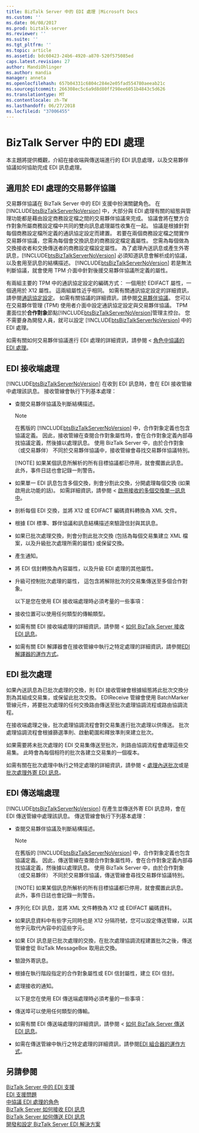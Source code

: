 ```yaml
---
title: BizTalk Server 中的 EDI 處理 |Microsoft Docs
ms.custom: ''
ms.date: 06/08/2017
ms.prod: biztalk-server
ms.reviewer: ''
ms.suite: ''
ms.tgt_pltfrm: ''
ms.topic: article
ms.assetid: bdc60423-24b6-4920-a870-520f575085ed
caps.latest.revision: 27
author: MandiOhlinger
ms.author: mandia
manager: anneta
ms.openlocfilehash: 657b04331c6804c284e2e05fad554780aeeab21c
ms.sourcegitcommit: 266308ec5c6a9d8d80ff298ee6051b4843c5d626
ms.translationtype: MT
ms.contentlocale: zh-TW
ms.lasthandoff: 06/27/2018
ms.locfileid: "37006455"
---
```

# <a name="edi-processing-in-biztalk-server"></a>BizTalk Server 中的 EDI 處理
本主題將提供概觀，介紹在接收端與傳送端進行的 EDI 訊息處理，以及交易夥伴協議如何協助完成 EDI 訊息處理。  
  
## <a name="trading-partner-agreements-for-edi-processing"></a>適用於 EDI 處理的交易夥伴協議  
 交易夥伴協議在 BizTalk Server 中的 EDI 支援中扮演關鍵角色。 在 [!INCLUDE[btsBizTalkServerNoVersion](../includes/btsbiztalkservernoversion-md.md)] 中，大部分與 EDI 處理有關的組態與管理功能都是藉由設定商務設定檔之間的交易夥伴協議來完成。 協議會將在雙方合作對象所屬商務設定檔中共同的雙向訊息處理屬性收集在一起。 協議是根據針對每個商務設定檔所定義的通訊協定設定而建置。 若要在兩個商務設定檔之間實作交易夥伴協議，您需為每個會交換訊息的商務設定檔定義屬性。 您需為每個做為交換接收者和交換傳送者的商務設定檔設定屬性。 為了處理內送訊息或產生外寄訊息，[!INCLUDE[btsBizTalkServerNoVersion](../includes/btsbiztalkservernoversion-md.md)] 必須知道訊息會解析成的協議，以及套用至訊息的結構描述。 [!INCLUDE[btsBizTalkServerNoVersion](../includes/btsbiztalkservernoversion-md.md)] 若是無法判斷協議，就會使用 TPM 介面中針對後援交易夥伴協議所定義的屬性。  
  
 有兩組主要的 TPM 中的通訊協定設定的編碼方式： 一個用於 EDIFACT 屬性，一個適用於 X12 屬性。 這兩組屬性近乎相同。 如需有關通訊協定設定的詳細資訊，請參閱[通訊協定設定](../core/protocol-settings.md)。 如需有關協議的詳細資訊，請參閱[交易夥伴協議](../core/trading-partner-agreement.md)。 您可以在交易夥伴管理 (TPM) 使用者介面中設定通訊協定設定與交易夥伴協議。 TPM 畫面位於**合作對象**節點[!INCLUDE[btsBizTalkServerNoVersion](../includes/btsbiztalkservernoversion-md.md)]管理主控台。 您不需要身為開發人員，就可以設定 [!INCLUDE[btsBizTalkServerNoVersion](../includes/btsbiztalkservernoversion-md.md)] 中的 EDI 處理。  
  
 如需有關如何交易夥伴協議進行 EDI 處理的詳細資訊，請參閱 <<c0> [ 角色中協議的 EDI 處理](../core/the-role-of-agreements-in-edi-processing.md)。  
  
## <a name="edi-receive-side-processing"></a>EDI 接收端處理  
 [!INCLUDE[btsBizTalkServerNoVersion](../includes/btsbiztalkservernoversion-md.md)] 在收到 EDI 訊息時，會在 EDI 接收管線中處理該訊息。 接收管線會執行下列基本處理：  
  
- 查閱交易夥伴協議及判斷結構描述。  
  
  > [!NOTE]
  >  在舊版的 [!INCLUDE[btsBizTalkServerNoVersion](../includes/btsbiztalkservernoversion-md.md)] 中，合作對象定義也包含協議定義。 因此，接收管線在查閱合作對象屬性時，會在合作對象定義內部尋找協議定義，然後據以處理訊息。 使用 BizTalk Server 中，由於合作對象 （或交易夥伴） 不同於交易夥伴協議中，接收管線會尋找交易夥伴協議特別。  
  > 
  > [!NOTE]
  >  如果某個訊息所解析的所有目標協議都已停用，就會擱置此訊息。 此外，事件日誌也會記錄一則警告。  
  
- 如果單一 EDI 訊息包含多個交換，則會分割此交換，分開處理每個交換 (如果啟用此功能的話)。 如需詳細資訊，請參閱 <<c0> [ 啟用接收的多個交換單一訊息中](../core/enabling-the-receiving-of-multiple-interchanges-in-a-single-message.md)。  
  
- 剖析每個 EDI 交換，並將 X12 或 EDIFACT 編碼資料轉換為 XML 文件。  
  
- 根據 EDI 標準、夥伴協議和訊息結構描述來驗證信封與其訊息。  
  
- 如果已批次處理交換，則會分割此批次交換 (包括為每個交易集建立 XML 檔案，以及升級批次處理所需的屬性) 或保留交換。  
  
- 產生通知。  
  
- 將 EDI 信封轉換為內容屬性，以及升級 EDI 處理的其他屬性。  
  
- 升級可控制批次處理的屬性， 這包含將解除批次的交易集傳送至多個合作對象。  
  
  以下是您在使用 EDI 接收端處理時必須考量的一些事項：  
  
- 接收位置可以使用任何類型的傳輸類型。  
  
- 如需有關 EDI 接收端處理的詳細資訊，請參閱 <<c0> [ 如何 BizTalk Server 接收 EDI 訊息](../core/how-biztalk-server-receives-edi-messages.md)。  
  
- 如需有關 EDI 解譯器會在接收管線中執行之特定處理的詳細資訊，請參閱[EDI 解譯器的運作方式](../core/how-the-edi-disassembler-works.md)。  
  
## <a name="edi-batch-processing"></a>EDI 批次處理  
 如果內送訊息為已批次處理的交換，則 EDI 接收管線會根據組態將此批次交換分割為其組成交易集，或保留此批次交換。 EDIReceive 管線會使用 BatchMarker 管線元件，將要批次處理的任何交換路由傳送至批次處理協調流程或路由協調流程。  
  
 在接收端處理之後，批次處理協調流程會對交易集進行批次處理以供傳送。 批次處理協調流程會根據篩選準則、啟動範圍和釋放準則來建立批次。  
  
 如果需要將未批次處理的 EDI 交易集傳送至批次，則路由協調流程會處理這些交易集。 此時會為每個相符的批次各建立交易集的一個複本。  
  
 如需有關在批次處理中執行之特定處理的詳細資訊，請參閱 <<c0> [ 處理內送批次](../core/processing-incoming-batches.md)或是[批次處理外寄 EDI 訊息](../core/batching-outgoing-edi-messages.md)。  
  
## <a name="edi-send-side-processing"></a>EDI 傳送端處理  
 [!INCLUDE[btsBizTalkServerNoVersion](../includes/btsbiztalkservernoversion-md.md)] 在產生並傳送外寄 EDI 訊息時，會在 EDI 傳送管線中處理該訊息。 傳送管線會執行下列基本處理：  
  
- 查閱交易夥伴協議及判斷結構描述。  
  
  > [!NOTE]
  >  在舊版的 [!INCLUDE[btsBizTalkServerNoVersion](../includes/btsbiztalkservernoversion-md.md)] 中，合作對象定義也包含協議定義。 因此，傳送管線在查閱合作對象屬性時，會在合作對象定義內部尋找協議定義，然後據以處理訊息。 使用 BizTalk Server 中，由於合作對象 （或交易夥伴） 不同於交易夥伴協議，傳送管線會尋找交易夥伴協議特別。  
  > 
  > [!NOTE]
  >  如果某個訊息所解析的所有目標協議都已停用，就會擱置此訊息。  此外，事件日誌也會記錄一則警告。  
  
- 序列化 EDI 訊息，並將 XML 文件轉換為 X12 或 EDIFACT 編碼資料。  
  
- 如果訊息資料中有些字元同時也是 X12 分隔符號，您可以設定傳送管線，以其他字元取代內容中的這些字元。  
  
- 如果 EDI 訊息是已批次處理的交換，在批次處理協調流程建置批次之後，傳送管線會從 BizTalk MessageBox 取用此交換。  
  
- 驗證外寄訊息。  
  
- 根據在執行階段指定的合作對象屬性或 EDI 信封屬性，建立 EDI 信封。  
  
- 處理接收的通知。  
  
  以下是您在使用 EDI 傳送端處理時必須考量的一些事項：  
  
- 傳送埠可以使用任何類型的傳輸。  
  
- 如需有關 EDI 傳送端處理的詳細資訊，請參閱 <<c0> [ 如何 BizTalk Server 傳送 EDI 訊息](../core/how-biztalk-server-sends-edi-messages.md)。  
  
- 如需在傳送管線中執行之特定處理的詳細資訊，請參閱[EDI 組合器的運作方式](../core/how-the-edi-assembler-works.md)。  
  
## <a name="see-also"></a>另請參閱  
 [BizTalk Server 中的 EDI 支援](../core/edi-support-in-biztalk-server1.md)   
 [EDI 支援問題](../core/edi-support-issues.md)   
 [中協議 EDI 處理的角色](../core/the-role-of-agreements-in-edi-processing.md)   
 [BizTalk Server 如何接收 EDI 訊息](../core/how-biztalk-server-receives-edi-messages.md)   
 [BizTalk Server 如何傳送 EDI 訊息](../core/how-biztalk-server-sends-edi-messages.md)   
 [開發和設定 BizTalk Server EDI 解決方案](../core/developing-and-configuring-biztalk-server-edi-solutions.md)